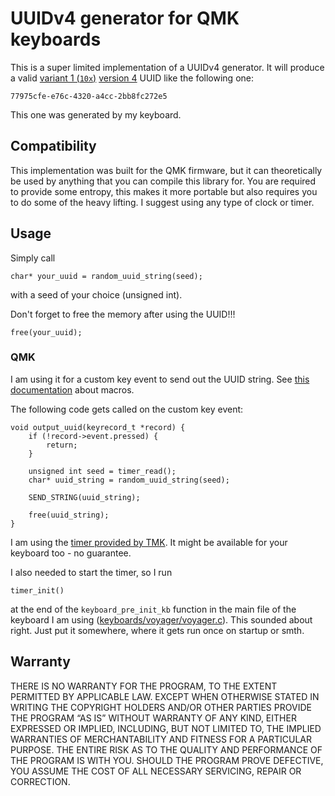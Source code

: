 # UUIDv4 generator for QMK keyboards


This is a super limited implementation of a UUIDv4 generator.
It will produce a valid [variant 1 (`10x`)](https://datatracker.ietf.org/doc/html/rfc4122#section-4.1.1) [version 4](https://datatracker.ietf.org/doc/html/rfc4122#section-4.1.3) UUID like the following one:
```
77975cfe-e76c-4320-a4cc-2bb8fc272e5
```
This one was generated by my keyboard.

## Compatibility

This implementation was built for the QMK firmware, but it can theoretically be used by anything that you can compile this library for.
You are required to provide some entropy, this makes it more portable but also requires you to do some of the heavy lifting.
I suggest using any type of clock or timer.

## Usage

Simply call
```
char* your_uuid = random_uuid_string(seed);
```
with a seed of your choice (unsigned int).

Don't forget to free the memory after using the UUID!!!
```
free(your_uuid);
```

### QMK

I am using it for a custom key event to send out the UUID string.
See [this documentation](https://github.com/qmk/qmk_firmware/blob/master/docs/feature_macros.md#using-macros-in-c-keymaps) about macros.

The following code gets called on the custom key event:
```
void output_uuid(keyrecord_t *record) {
    if (!record->event.pressed) {
        return;
    }

    unsigned int seed = timer_read();
    char* uuid_string = random_uuid_string(seed);

    SEND_STRING(uuid_string);

    free(uuid_string);
}
```

I am using the [timer provided by TMK](https://github.com/tmk/tmk_keyboard/blob/master/tmk_core/common/timer.h).
It might be available for your keyboard too - no guarantee.

I also needed to start the timer, so I run
```
timer_init()
```
at the end of the `keyboard_pre_init_kb` function in the main file of the keyboard I am using ([keyboards/voyager/voyager.c](https://github.com/cloudsftp/qmk-zsa/blob/96729e86e090101aeb6b358b845f7d3ef75ad5e3/voyager/voyager.c#L93)).
This sounded about right.
Just put it somewhere, where it gets run once on startup or smth.

## Warranty

THERE IS NO WARRANTY FOR THE PROGRAM, TO THE EXTENT PERMITTED BY APPLICABLE LAW.
EXCEPT WHEN OTHERWISE STATED IN WRITING THE COPYRIGHT HOLDERS AND/OR OTHER PARTIES PROVIDE THE PROGRAM “AS IS” WITHOUT WARRANTY OF ANY KIND, EITHER EXPRESSED OR IMPLIED, INCLUDING, BUT NOT LIMITED TO, THE IMPLIED WARRANTIES OF MERCHANTABILITY AND FITNESS FOR A PARTICULAR PURPOSE. THE ENTIRE RISK AS TO THE QUALITY AND PERFORMANCE OF THE PROGRAM IS WITH YOU. SHOULD THE PROGRAM PROVE DEFECTIVE, YOU ASSUME THE COST OF ALL NECESSARY SERVICING, REPAIR OR CORRECTION.

